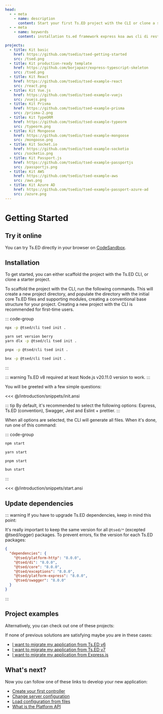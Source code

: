 ```yaml
---
head:
  - - meta
    - name: description
      content: Start your first Ts.ED project with the CLI or clone a starter project. Ts.ED provides a conventional base structure for your project, making it easy to get started. Choose from a variety of starter projects to find the one that best suits your needs.
  - - meta
    - name: keywords
      content: installation ts.ed framework express koa aws cli di rest graphql typescript node.js bun.js javascript native ESM decorators jsonschema class models providers pipes middlewares testing developer

projects:
  - title: Kit basic
    href: https://github.com/tsedio/tsed-getting-started
    src: /tsed.png
  - title: Kit production-ready template
    href: https://github.com/borjapazr/express-typescript-skeleton
    src: /tsed.png
  - title: Kit React
    href: https://github.com/tsedio/tsed-example-react
    src: /react.png
  - title: Kit Vue.js
    href: https://github.com/tsedio/tsed-example-vuejs
    src: /vuejs.png
  - title: Kit Prisma
    href: https://github.com/tsedio/tsed-example-prisma
    src: /prisma-2.png
  - title: Kit TypeORM
    href: https://github.com/tsedio/tsed-example-typeorm
    src: /typeorm.png
  - title: Kit Mongoose
    href: https://github.com/tsedio/tsed-example-mongoose
    src: /mongoose.png
  - title: Kit Socket.io
    href: https://github.com/tsedio/tsed-example-socketio
    src: /socketio.png
  - title: Kit Passport.js
    href: https://github.com/tsedio/tsed-example-passportjs
    src: /passportjs.png
  - title: Kit AWS
    href: https://github.com/tsedio/tsed-example-aws
    src: /aws.png
  - title: Kit Azure AD
    href: https://github.com/tsedio/tsed-example-passport-azure-ad
    src: /azure.png
---
```


# Getting Started

## Try it online

You can try Ts.ED directly in your browser on [CodeSandbox](https://codesandbox.io/p/devbox/tsed-mongoose-example-omkbm).

## Installation

To get started, you can either scaffold the project with the Ts.ED CLI, or clone a starter project.

To scaffold the project with the CLI, run the following commands. This will create a new project directory,
and populate the directory with the initial core Ts.ED files and supporting modules, creating a conventional base structure for your project.
Creating a new project with the CLI is recommended for first-time users.

::: code-group

```sh [npm]
npx -p @tsed/cli tsed init .
```

```sh [yarn]
yarn set version berry
yarn dlx -p @tsed/cli tsed init .
```

```sh [pnpm]
pnpx -p @tsed/cli tsed init .
```

```sh [bun]
bnx -p @tsed/cli tsed init .
```

:::

::: warning
Ts.ED v8 required at least Node.js v20.11.0 version to work.
:::

You will be greeted with a few simple questions:

<<< @/introduction/snippets/init.ansi

::: tip
By default, it's recommended to select the following options: Express, Ts.ED (convention), Swagger, Jest and Eslint + prettier.
:::

When all options are selected, the CLI will generate all files.
When it's done, run one of this command:

::: code-group

```sh [npm]
npm start
```

```sh [yarn]
yarn start
```

```sh [pnpm]
pnpm start
```

```sh [bun]
bun start
```

:::

<<< @/introduction/snippets/start.ansi

## Update dependencies

::: warning
If you have to upgrade Ts.ED dependencies, keep in mind this point:

It's really important to keep the same version for all `@tsed/*` (excepted @tsed/logger) packages.
To prevent errors, fix the version for each Ts.ED packages:

```json
{
  "dependencies": {
    "@tsed/platform-http": "8.0.0",
    "@tsed/di": "8.0.0",
    "@tsed/core": "8.0.0",
    "@tsed/exceptions": "8.0.0",
    "@tsed/platform-express": "8.0.0",
    "@tsed/swagger": "8.0.0"
  }
}
```

:::

## Project examples

Alternatively, you can check out one of these projects:

<Projects type="projects" />

If none of previous solutions are satisfying maybe you are in these cases:

- [I want to migrate my application from Ts.ED v6](/introduction/migrate-from-v6)
- [I want to migrate my application from Ts.ED v7](/introduction/migrate-from-v7)
- [I want to migrate my application from Express.js](/introduction/migrate-from-express)

## What's next?

Now you can follow one of these links to develop your new application:

- [Create your first controller](/introduction/create-your-first-controller.md)
- [Change server configuration](/docs/configuration/index.md)
- [Load configuration from files](/docs/configuration/index.md)
- [What is the Platform API](/docs/platform-api.md)
